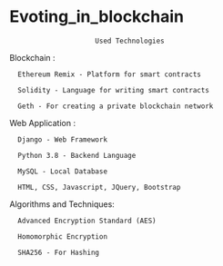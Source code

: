 # Evoting_in_blockchain

 
                         Used Technologies
                         
Blockchain :


      Ethereum Remix - Platform for smart contracts
      
      Solidity - Language for writing smart contracts
      
      Geth - For creating a private blockchain network
      
Web Application :

      Django - Web Framework
      
      Python 3.8 - Backend Language
      
      MySQL - Local Database
      
      HTML, CSS, Javascript, JQuery, Bootstrap
      
      
Algorithms and Techniques:

      Advanced Encryption Standard (AES) 
      
      Homomorphic Encryption 
      
      SHA256 - For Hashing
      
